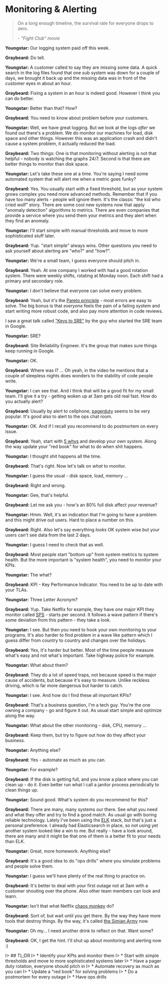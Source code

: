 # Monitoring & Alerting

> On a long enough timeline, the survival rate for everyone drops to zero.
> 
>  *- "Fight Club" movie*

**Youngstar:** Our logging system paid off this week. 

**Graybeard:** Do tell.

**Youngstar:** A customer called to say they are missing some data. A quick
search in the log files found that one sub system was down for a couple of days,
we brought it back up and the missing data was in front of the customer eyes in
about an hour.

**Graybeard:** Fixing a system in an hour is indeed good. However I think you
can do better.

**Youngstar:** Better than that? How?

**Graybeard:** You need to know about problem before your customers.

**Youngstar:** Well, we have great logging. But we look at the logs *after* we
found out there's a problem. We do monitor our machines for load, disk space
and other things. However this was an application crash and didn't cause a
system problem, it actually reduced the load.

**Graybeard:** Two things: One is that monitoring without alerting is not that
helpful - nobody is watching the graphs 24/7. Second is that there are better
things to monitor than disk space.

**Youngstar:** Let's take these one at a time. You're saying I need some
automated system that will alert me when a metric goes funky?

**Graybeard:** Yes. You usually start with a fixed threshold, but as your system
grows complex you need more advanced methods. Remember that if you have too many
alerts - people will ignore them. It's the classic "the kid who cried wolf"
story. There are some cool new systems now that apply "anomaly detection"
algorithms to metrics. There are even companies that provide a service where you
send them your metrics and they alert when they find an anomaly.

**Youngstar:** I'll start simple with manual thresholds and move to more
sophisticated stuff later.

**Graybeard:** Yup. "start simple" always wins. Other questions you need to ask
yourself about alerting are "who?" and "how?".

**Youngstar:** We're a small team, I guess everyone should pitch in.

**Graybeard:** Yeah. At one company I worked with had a good rotation system.
There were weekly shifts, rotating at Monday noon. Each shift had a primary and
secondary role.

**Youngstar:** I don't believe that everyone can solve every problem.

**Graybeard:** Yeah, but it's the [Pareto principle][pareto] - most errors are
easy to solve. The big bonus is that *everyone* feels the pain of a failing
system and start writing more robust code, and also pay more attention in code
reviews.

I saw a great talk called ["Keys to SRE"][ksre] by the guy who started the SRE
team in Google.

**Youngstar:** SRE?

**Graybeard:** Site Reliability Engineer. It's the group that makes sure things
keep running in Google.

**Youngstar:** OK.

**Graybeard:** Where was I? ... Oh yeah, in the video he mentions that a couple
of sleepless nights does wonders to the stability of code people write.

**Youngstar:** I can see that. And I think that will be a good fit for my small
team. I'll give it a try - getting woken up at 3am gets old real fast. How do
you actually alert?

**Graybeard:** Usually by alert to cellphone, [pagerduty][pd] seems to be very
popular. It's good also to alert to the ops chat room.

**Youngstar:** OK. And if I recall you recommend to do postmortem on every
issue.

**Graybeard:** Yeah, start with [5 whys][5y] and develop your own system. Along
the way update your "red book" for what to do when shit happens.

**Youngstar:** I thought shit happens all the time.

**Graybeard:** That's right. Now let's talk on *what* to monitor.

**Youngstar:** I guess the usual - disk space, load, memory ...

**Graybeard:** Right and wrong.

**Youngstar:** Gee, that's helpful.

**Graybeard:** Let me ask you - how's an 80% full disk affect your revenue?

**Youngstar:** Hmm. Well, it's an indication that I'm going to have a problem
and this might drive out users. Hard to place a number on this.

**Graybeard:** Right. Also let's say everything *looks* OK system wise but your
users can't see data from the last 2 days.

**Youngstar:** I guess I need to check that as well.

**Graybeard:** Most people start "bottom up" from system metrics to system
health. But the more important is "system health", you need to monitor your
KPIs.

**Youngstar:** The what?

**Graybeard:** KPI - Key Performance Indicator. You need to be up to date with
your TLAs.

**Youngstar:** Three Letter Acronym?

**Graybeard:** Yup. Take Netflix for example, they have *one* major KPI they
monitor called [SPS][sps] - starts per second. It follows a wave pattern if
there's some deviation from this pattern - they take a look.

**Youngstar:** I see. But then you need to hook your own monitoring to your
programs. It's also harder to find problem in a wave like pattern which I guess
differ from country to country and changes over the holidays.

**Graybeard:** Yes, it's harder but better. Most of the time people measure
what's easy and not what's important. Take highway police for example.

**Youngstar:** What about them?

**Graybeard:** They do a lot of speed traps, not because speed is the major
cause of accidents, but because it's easy to measure. Unlike reckless driving,
which is far more dangerous but harder to catch.

**Youngstar:** I see. And how do I find these all important KPIs?

**Graybeard:** That's a business question, I'm a tech guy. You're the one owning
a company - go and figure it out. As usual start simple and optimize along the
way.

**Youngstar:** What about the other monitoring - disk, CPU, memory ...

**Graybeard:** Keep them, but try to figure out how do they affect your
business.

**Youngstar:** Anything else?

**Graybeard:** Yes - automate as much as you can.

**Youngstar:** For example?

**Graybeard:** If the disk is getting full, and you know a place where you can
clean up - do it. Even better run what I call a janitor process periodically to
clean things up.

**Youngstar:** Sound good. What's system do you recommend for this?

**Graybeard:** There are many, many systems our there. See what you need and
what they offer and try to find a good match. As usual go with boring reliable
technology. Lately I've been using the [ELK][elk] stack, but that's just a
personal preference. I already had Elasticsearch in place, so not using yet
another system looked like a win to me. But really - have a look around, there
are many and it might be that one of them is a better fit to your needs than
ELK.

**Youngstar:** Great, more homework. Anything else?

**Graybeard:** It's a good idea to do "ops drills" where you simulate problems
and people solve them.

**Youngstar:** I guess we'll have plenty of the real thing to practice on.

**Graybeard:** It's better to deal with your first outage not at 3am with a
customer shouting over the phone. Also other team members can look and learn.

**Youngstar:** Isn't that what Netflix [chaos monkey][cmonkey] do?

**Graybeard:** Sort of, but wait until you get there. By the way they have more
tools that destroy things. By the way, it's called [the Simian Army][sarmy] now.

**Youngstar:** Oh my... I need another drink to reflect on that. Want some?

**Graybeard:** OK, I get the hint. I'll shut up about monitoring and alerting
now :)

I> ## TL;DR
I> * Identify your KPIs and monitor them
I> * Start with simple thresholds and move to more sophisticated systems later
I> * Have a pager duty rotation, everyone should pitch in
I> * Automate recovery as much as you can
I> * Update a "red book" for solving problems
I> * Do a postmortem for every outage
I> * Have ops drills


[cmonkey]: http://techblog.netflix.com/2012/07/chaos-monkey-released-into-wild.html
[elk]: https://www.elastic.co/
[pareto]: https://en.wikipedia.org/wiki/Pareto_principle
[pd]: https://www.pagerduty.com/
[sarmy]: https://github.com/Netflix/SimianArmy
[sps]: http://techblog.netflix.com/2015/02/sps-pulse-of-netflix-streaming.html
[5y]: https://en.wikipedia.org/wiki/5_Whys
[ksre]: https://www.usenix.org/conference/srecon14/technical-sessions/presentation/keys-sre
